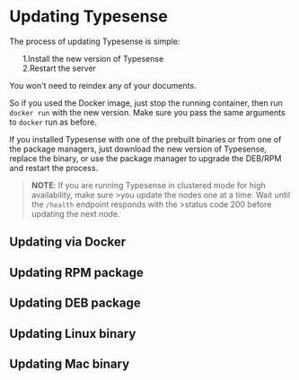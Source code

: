 # Updating Typesense
The process of updating Typesense is simple:

&nbsp;&nbsp;&nbsp;&nbsp;&nbsp;&nbsp;1.Install the new version of Typesense
<br>
&nbsp;&nbsp;&nbsp;&nbsp;&nbsp;&nbsp;2.Restart the server

You won't need to reindex any of your documents.

So if you used the Docker image, just stop the running container, then run `docker run` with the new version. Make sure you pass the same arguments to `docker` run as before.

If you installed Typesense with one of the prebuilt binaries or from one of the package managers, just download the new version of Typesense, replace the binary, or use the package manager to upgrade the DEB/RPM and restart the process.

>**NOTE**: If you are running Typesense in clustered mode for high availability, make sure >you update the nodes one at a time. Wait until the `/health` endpoint responds with the >status code 200 before updating the next node.

## Updating via Docker
<Tabs :tabs="['Shell']">
  <template v-slot:Shell>

```bash
#Docker
docker stop <container_id>
docker run -p 8108:8108 -v/tmp/typesense-data:/data typesense/typesense:0.19.0 \
  --data-dir /data --api-key=$TYPESENSE_API_KEY
```

  </template>
</Tabs>

## Updating RPM package

<Tabs :tabs="['Shell']">
  <template v-slot:Shell>

```bash
#RPM
wget https://dl.typesense.org/releases/0.19.0/typesense-server-0.19.0-1.x86_64.rpm
sudo yum install ./typesense-server-0.19.0-1.x86_64.rpm
sudo systemctl restart typesense-server.service
```

  </template>
</Tabs>

## Updating DEB package

<Tabs :tabs="['Shell']">
  <template v-slot:Shell>

```bash
#DEB
wget https://dl.typesense.org/releases/0.19.0/typesense-server-0.19.0-amd64.deb
sudo apt install ./typesense-server-0.19.0-amd64.deb
sudo systemctl restart typesense-server.service
```

  </template>
</Tabs>

## Updating Linux binary

<Tabs :tabs="['Shell']">
  <template v-slot:Shell>

```bash
#Linux Binary
wget https://dl.typesense.org/releases/0.19.0/typesense-server-0.19.0-linux-amd64.tar.gz
tar xvzf ./typesense-server-0.19.0-linux-amd64.tar.gz
mv ./typesense-server $PATH_TO_EXISTING_BINARY
## Finally Restart the Typesense process
```

  </template>
</Tabs>

## Updating Mac binary

<Tabs :tabs="['Shell']">
  <template v-slot:Shell>

```bash
#Mac Binary
wget https://dl.typesense.org/releases/0.19.0/typesense-server-0.19.0-darwin-amd64.tar.gz
tar xvzf ./typesense-server-0.19.0-darwin-amd64.tar.gz
mv ./typesense-server $PATH_TO_EXISTING_BINARY
#Finally Restart the Typesense process
```

  </template>
</Tabs>